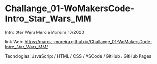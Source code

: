 # Challange_01-WoMakersCode-Intro_Star_Wars_MM

Intro Star Wars Marcia Moreira 10/2023

link Web:
https://marcia-moreira.github.io/Challange_01-WoMakersCode-Intro_Star_Wars_MM/

Tecnologias:
JavaScript / HTML / CSS / VSCode / GitHub / GitHub Pages
